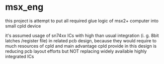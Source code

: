 # msx_eng

this project is attempt to put all required glue logic of msx2+ computer into small cpld device

it's assumed usage of sn74xx ICs with high than usual integration (i. g. 8bit latches /register file) in related pcb design, because they would require to much resources of cpld and main advantage cpld provide in this design is reducing pcb layout efforts but NOT replacing widely available highly integrated ICs